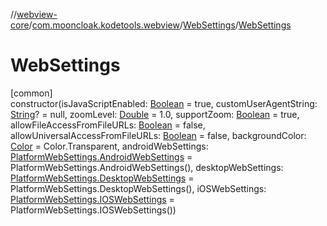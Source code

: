 //[webview-core](../../../index.md)/[com.mooncloak.kodetools.webview](../index.md)/[WebSettings](index.md)/[WebSettings](-web-settings.md)

# WebSettings

[common]\
constructor(isJavaScriptEnabled: [Boolean](https://kotlinlang.org/api/latest/jvm/stdlib/kotlin/-boolean/index.html) = true, customUserAgentString: [String](https://kotlinlang.org/api/latest/jvm/stdlib/kotlin/-string/index.html)? = null, zoomLevel: [Double](https://kotlinlang.org/api/latest/jvm/stdlib/kotlin/-double/index.html) = 1.0, supportZoom: [Boolean](https://kotlinlang.org/api/latest/jvm/stdlib/kotlin/-boolean/index.html) = true, allowFileAccessFromFileURLs: [Boolean](https://kotlinlang.org/api/latest/jvm/stdlib/kotlin/-boolean/index.html) = false, allowUniversalAccessFromFileURLs: [Boolean](https://kotlinlang.org/api/latest/jvm/stdlib/kotlin/-boolean/index.html) = false, backgroundColor: [Color](https://developer.android.com/reference/kotlin/androidx/compose/ui/graphics/Color.html) = Color.Transparent, androidWebSettings: [PlatformWebSettings.AndroidWebSettings](../-platform-web-settings/-android-web-settings/index.md) = PlatformWebSettings.AndroidWebSettings(), desktopWebSettings: [PlatformWebSettings.DesktopWebSettings](../-platform-web-settings/-desktop-web-settings/index.md) = PlatformWebSettings.DesktopWebSettings(), iOSWebSettings: [PlatformWebSettings.IOSWebSettings](../-platform-web-settings/-i-o-s-web-settings/index.md) = PlatformWebSettings.IOSWebSettings())
